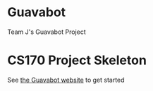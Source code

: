 
# Guavabot
Team J's Guavabot Project
# CS170 Project Skeleton

See [the Guavabot website](http://guavabot.cs170.org/) to get started
